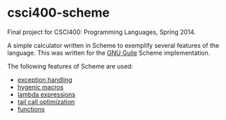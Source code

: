 csci400-scheme
==============

Final project for CSCI400: Programming Languages, Spring 2014.

A simple calculator written in Scheme to exemplify several features of
the language. This was written for the [GNU
Guile](https://www.gnu.org/software/guile/) Scheme implementation.

The following features of Scheme are used:

* [exception handling](main.scm#L9-L18)
* [hygenic macros](main.scm#L9)
* [lambda expressions](main.scm#L13)
* [tail call optimization](main.scm)
* [functions](main.scm)
